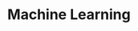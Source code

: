 ---
title: Machine Learning
description: Machine Learning Articles
image:

# Badge style
style:
    background: "#2a9d8f"
    color: "#fff"
---